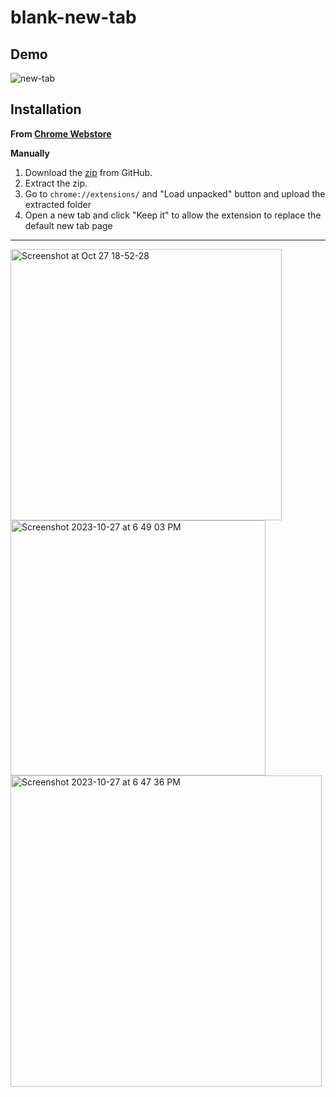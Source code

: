 # blank-new-tab

## Demo
![new-tab](https://github.com/shreshthmohan/blank-new-tab/assets/5955802/a070c75e-a755-4e39-b0b4-2ae3b3167c56)


## Installation

**From [Chrome Webstore](https://chrome.google.com/webstore/detail/blank-new-tab-page-dark-m/lcdgkdilbnfponlgnldgcphcaelchgae?hl=en&authuser=0)**

**Manually**

1. Download the [zip](https://github.com/shreshthmohan/blank-new-tab/archive/refs/heads/main.zip) from GitHub.
2. Extract the zip. 
3. Go to `chrome://extensions/` and "Load unpacked" button and upload the extracted folder
4. Open a new tab and click "Keep it" to allow the extension to replace the default new tab page

---


<img width="434" alt="Screenshot at Oct 27 18-52-28" src="https://github.com/shreshthmohan/blank-new-tab/assets/5955802/bb0acf48-f4ad-425d-a3d3-63b9966bb4b3">

<img width="408" alt="Screenshot 2023-10-27 at 6 49 03 PM" src="https://github.com/shreshthmohan/blank-new-tab/assets/5955802/d5e00810-65ae-4143-a247-3b58609e2128">
<img width="498" alt="Screenshot 2023-10-27 at 6 47 36 PM" src="https://github.com/shreshthmohan/blank-new-tab/assets/5955802/8484acc7-a789-4cff-b07d-d33970aa2fbd">

